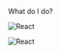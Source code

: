 What do I do?

![React](https://img.shields.io/badge/React-%2320232a?style=flat-square&logo=react&logoColor=%2361dafb)

![React](https://img.shields.io/badge/React-%2320232a?style=for-the-badge&logo=react&logoColor=%2361dafb)
